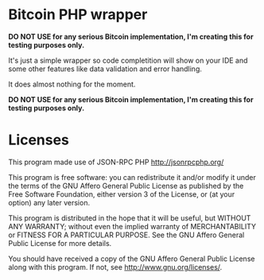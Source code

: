 Bitcoin PHP wrapper
===================

**DO NOT USE for any serious Bitcoin implementation, I'm creating this for testing purposes only.**

It's just a simple wrapper so code completition will show on your IDE and some other features like data validation and error handling.

It does almost nothing for the moment.

**DO NOT USE for any serious Bitcoin implementation, I'm creating this for testing purposes only.**


Licenses
========
This program made use of JSON-RPC PHP <http://jsonrpcphp.org/>

This program is free software: you can redistribute it and/or modify it under the terms of the GNU Affero General Public License as published by the Free Software Foundation, either version 3 of the License, or (at your option) any later version.

This program is distributed in the hope that it will be useful, but WITHOUT ANY WARRANTY; without even the implied warranty of MERCHANTABILITY or FITNESS FOR A PARTICULAR PURPOSE.  See the GNU Affero General Public License for more details.

You should have received a copy of the GNU Affero General Public License along with this program.  If not, see <http://www.gnu.org/licenses/>.


